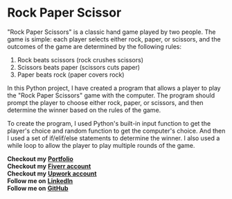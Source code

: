 # Rock Paper Scissor
"Rock Paper Scissors" is a classic hand game played by two people. The game is simple: each player selects either rock, paper, or scissors, and the outcomes of the game are determined by the following rules:

1. Rock beats scissors (rock crushes scissors)
2. Scissors beats paper (scissors cuts paper)
3. Paper beats rock (paper covers rock)

In this Python project, I have created a program that allows a player to play the "Rock Paper Scissors" game with the computer. The program should prompt the player to choose either rock, paper, or scissors, and then determine the winner based on the rules of the game.

To create the program, I used Python's built-in input function to get the player's choice and random function to get the computer's choice. And then I used a set of if/elif/else statements to determine the winner. I also used a while loop to allow the player to play multiple rounds of the game.


 **Checkout my** [**Portfolio**](https://a03152049334.wixsite.com/muhammadahmed) <br />
 **Checkout my** [**Fiverr account**](https://www.fiverr.com/ahmed189) <br />
 **Checkout my** [**Upwork account**](https://www.upwork.com/freelancers/~01e248930a029b5290) <br />
 **Follow me on** [**LinkedIn**](http://www.linkedin.com/in/muhammad-ahmed189) <br />
 **Follow me on** [**GitHub**](https://github.com/MuhammadnAhmed) <br />
